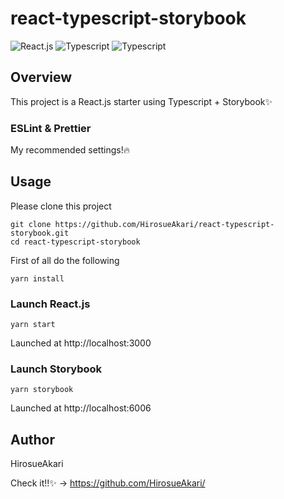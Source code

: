 # react-typescript-storybook

![React.js](https://img.shields.io/badge/-React-555.svg?logo=react&style=flat)
![Typescript](https://img.shields.io/badge/-TypeScript-555.svg?logo=typescript&style=flat)
![Typescript](https://img.shields.io/badge/-Storybook-555.svg?logo=storybook&style=flat)


## Overview

This project is a React.js starter using Typescript + Storybook:sparkles:

### ESLint & Prettier
My recommended settings!:fire:

## Usage
Please clone this project
```
git clone https://github.com/HirosueAkari/react-typescript-storybook.git
cd react-typescript-storybook
```

First of all do the following
```
yarn install
```

### Launch React.js
```
yarn start
```
Launched at http://localhost:3000

### Launch Storybook
```
yarn storybook
```
Launched at http://localhost:6006

## Author
HirosueAkari

Check it!!:sparkles: → https://github.com/HirosueAkari/
